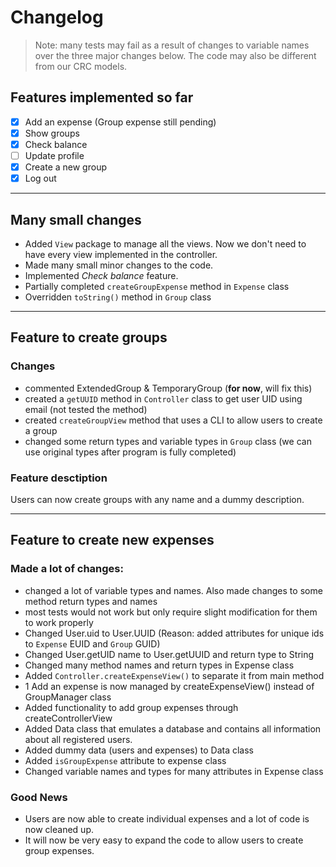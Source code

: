 # Changelog
> Note: many tests may fail as a result of changes to variable names over the three major changes below.
> The code may also be different from our CRC models.

## Features implemented so far
- [x] Add an expense (Group expense still pending)
- [x] Show groups
- [x] Check balance
- [ ] Update profile
- [x] Create a new group
- [x] Log out

---
## Many small changes
- Added `View` package to manage all the views. Now we don't need to have every view implemented in the controller.
- Made many small minor changes to the code.
- Implemented *Check balance* feature.
- Partially completed `createGroupExpense` method in `Expense` class
- Overridden `toString()` method in `Group` class

---
## Feature to create groups
### Changes
- commented ExtendedGroup & TemporaryGroup (**for now**, will fix this)
- created a `getUUID` method in `Controller` class to get user UID using email (not tested the method)
- created `createGroupView` method that uses a CLI to allow users to create a group
- changed some return types and variable types in `Group` class (we can use original types after program is fully completed)

### Feature desctiption
Users can now create groups with any name and a dummy description.

---
## Feature to create new expenses
### Made a lot of changes:
- changed a lot of variable types and names. Also made changes to some method return types and names
- most tests would not work but only require slight modification for them to work properly
- Changed User.uid to User.UUID (Reason: added attributes for unique ids to `Expense` EUID and `Group` GUID)
- Changed User.getUID name to User.getUUID and return type to String
- Changed many method names and return types in Expense class
- Added `Controller.createExpenseView()` to separate it from main method
- 1 Add an expense is now managed by createExpenseView() instead of GroupManager class
- Added functionality to add group expenses through createControllerView
- Added Data class that emulates a database and contains all information about all registered users.
- Added dummy data (users and expenses) to Data class
- Added `isGroupExpense` attribute to expense class
- Changed variable names and types for many attributes in Expense class

### Good News
- Users are now able to create individual expenses and a lot of code is now cleaned up.
- It will now be very easy to expand the code to allow users to create group expenses.
